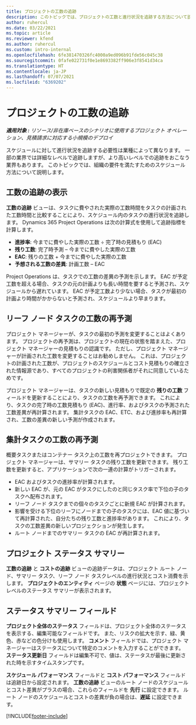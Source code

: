 ```yaml
---
title: プロジェクトの工数の追跡
description: このトピックでは、プロジェクトの工数と進行状況を追跡する方法について説明します。
author: ruhercul
ms.date: 03/22/2021
ms.topic: article
ms.reviewer: kfend
ms.author: ruhercul
ms.custom: intro-internal
ms.openlocfilehash: 6fe381470326fc4000a9ed096b91fde56c045c38
ms.sourcegitcommit: 0fafe022731f0e1e8693382ff906e3f8541d34ca
ms.translationtype: HT
ms.contentlocale: ja-JP
ms.lasthandoff: 07/07/2021
ms.locfileid: "6369202"
---
```

# <a name="project-effort-tracking"></a>プロジェクトの工数の追跡

_**適用対象 :** リソース/非在庫ベースのシナリオに使用するプロジェクト オペレーション、見積請求に対応する小規模のデプロイ_

スケジュールに対して進行状況を追跡する必要性は業種によって異なります。 一部の業界では詳細なレベルで追跡しますが、より高いレベルでの追跡をおこなう業界もあります。 このトピックでは、組織の要件を満たすためのスケジュール方法について説明します。

## <a name="effort-tracking-view"></a>工数の追跡の表示

**工数の追跡** ビューは、タスクに費やされた実際の工数時間をタスクの計画された工数時間と比較することにより、スケジュール内のタスクの進行状況を追跡します。 Dynamics 365 Project Operations は次の計算式を使用して追跡指標を計算します。

- **進捗率**: 今までに費やした実際の工数 ÷ 完了時の見積もり (EAC) 
- **残り工数**: 完了時予測 – 今までに費やした実際の工数 
- **EAC**: 残りの工数 + 今までに費やした実際の工数 
- **予想される工数の差異**: 計画工数 – EAC

Project Operations は、タスクでの工数の差異の予測を示します。 EAC が予定工数を超える場合、タスクの元の計画よりも長い時間を要すると予測され、スケジュールから遅れています。 EAC が予定工数より少ない場合、タスクが最初の計画より時間がかからないと予測され、スケジュールより早まります。

## <a name="reprojecting-effort-on-leaf-node-tasks"></a>リーフ ノード タスクの工数の再予測

プロジェクト マネージャーが、タスクの最初の予測を変更することはよくあります。 プロジェクトの再予測は、プロジェクトの現在の状態を踏まえた、プロジェクト マネージャーの見積もりの認識です。 ただし、プロジェクト マネージャーが計画された工数を変更することはお勧めしません。 これは、プロジェクトの計画された工数が、プロジェクトのスケジュールとコスト見積もりの確立された情報源であり、すべてのプロジェクトの利害関係者がそれに同意しているためです。

プロジェクト マネージャーは、タスクの新しい見積もりで既定の **残りの工数** フィールドを更新することにより、タスクの工数を再予測できます。 これにより、タスクの完了時の工数見積もり (EAC)、進行率、およびタスクの予測された工数差異が再計算されます。 集計タスクの EAC、ETC、および進捗率も再計算され、工数の差異の新しい予測が作成されます。

## <a name="reprojection-of-effort-on-summary-tasks"></a>集計タスクの工数の再予測

概要タスクまたはコンテナー タスク上の工数を再プロジェクトできます。 プロジェクト マネージャーは、サマリー タスクの残り工数を更新できます。 残り工数を更新すると、アプリケーションで次の一連の計算がトリガーされます。

- EAC およびタスクの進捗率が計算されます。
- 新しい EAC が、元の EAC がタスクにしたのと同じタスク率で下位の子のタスクへ配布されます。
- リーフ ノード タスクまでの個々のタスクごとに新規 EAC が計算されます。 
- 影響を受ける下位のリーフにノードまでの子のタスクには、EAC 値に基づいて再計算された、自分たちの残り工数と進捗率があります。 これにより、タスクの工数差異の新しいプロジェクションが発生します。 
- ルート ノードまでのサマリー タスクの EAC が再計算されます。


## <a name="project-status-summary"></a>プロジェクト ステータス サマリー

**工数の追跡** と **コストの追跡** ビューの追跡データは、プロジェクト ルート ノード、サマリー タスク、リーフ ノード タスクレベルの進行状況とコスト消費を示します。 **プロジェクトのエンティティ** ページの **状態** ページには、プロジェクト レベルのステータス サマリーが表示されます。

## <a name="status-summary-fields"></a>ステータス サマリー フィールド

**プロジェクト全体のステータス** フィールドは、プロジェクト全体のステータスを表示する、編集可能なフィールドです。 また、リスクの拡大を示す、緑、黄色、赤などの色分けも使用します。 **コメント** フィールドでは、プロジェクト マネージャーはステータスについて特定のコメントを入力することができます。 **ステータス更新日** フィールドは編集不可で、値は、ステータスが最後に更新された時を示すタイムスタンプです。

**スケジュール パフォーマンス** フィールドと **コスト パフォーマンス** フィールドは追跡日から設定されます。 **工数の追跡** ビューのルート ノードのスケジュールとコスト差異がプラスの場合、これらのフィールドを **先行** に設定できます。 ルート ノードのスケジュールとコストの差異が負の場合は、**遅延** に設定できます。


[!INCLUDE[footer-include](../includes/footer-banner.md)]
